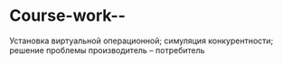 # Course-work--
Установка виртуальной операционной; симуляция конкурентности; решение проблемы производитель – потребитель 
